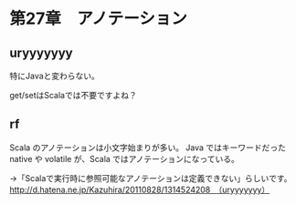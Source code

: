 # 第27章　アノテーション

## uryyyyyyy

特にJavaと変わらない。

get/setはScalaでは不要ですよね？

## rf

Scala のアノテーションは小文字始まりが多い。
Java ではキーワードだった native や volatile が、Scala ではアノテーションになっている。


→「Scalaで実行時に参照可能なアノテーションは定義できない」らしいです。http://d.hatena.ne.jp/Kazuhira/20110828/1314524208　（uryyyyyyy）

